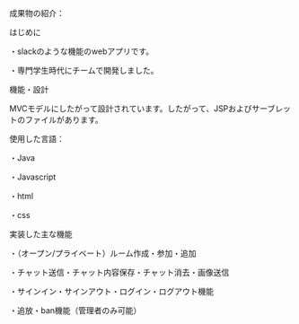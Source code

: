 成果物の紹介：

はじめに

・slackのような機能のwebアプリです。

・専門学生時代にチームで開発しました。


機能・設計	

MVCモデルにしたがって設計されています。したがって、JSPおよびサーブレットのファイルがあります。

使用した言語：

・Java

・Javascript

・html

・css

実装した主な機能

・（オープン/プライベート）ルーム作成・参加・追加

・チャット送信・チャット内容保存・チャット消去・画像送信

・サインイン・サインアウト・ログイン・ログアウト機能

・追放・ban機能（管理者のみ可能）
